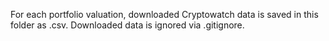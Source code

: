 For each portfolio valuation, downloaded Cryptowatch data is saved in this folder as .csv. Downloaded data is ignored via .gitignore.